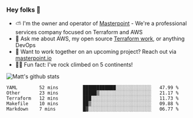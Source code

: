 

### Hey folks 👋

- ⛅️ I'm the owner and operator of [Masterpoint](https://masterpoint.io) - We're a professional services company focused on Terraform and AWS
- 💬 Ask me about AWS, my open source [Terraform work](https://github.com/masterpointio?q=terraform&type=&language=hcl), or anything DevOps
- 🔨 Want to work together on an upcoming project? Reach out via [masterpoint.io](https://masterpoint.io)
- 🧗‍♂️ Fun fact: I've rock climbed on 5 continents! 


![Matt's github stats](https://github-readme-stats.vercel.app/api?username=Gowiem&count_private=true&theme=cobalt&show_icons=true)

<!--START_SECTION:waka-->
```text
YAML        52 mins         ████████████░░░░░░░░░░░░░   47.99 % 
Other       23 mins         █████▒░░░░░░░░░░░░░░░░░░░   21.17 % 
Terraform   12 mins         ███░░░░░░░░░░░░░░░░░░░░░░   11.73 % 
Makefile    10 mins         ██▒░░░░░░░░░░░░░░░░░░░░░░   09.88 % 
Markdown    7 mins          █▓░░░░░░░░░░░░░░░░░░░░░░░   06.77 % 
```
<!--END_SECTION:waka-->
